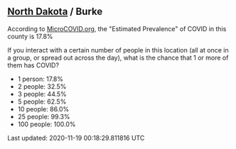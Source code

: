 
## [North Dakota](/united-states/north-dakota) / Burke

According to [MicroCOVID.org](http://microcovid.org),
the "Estimated Prevalence" of COVID in this county is 17.8%

If you interact with a certain number of people in this location
(all at once in a group, or spread out across the day), what is the chance that
1 or more of them has COVID?

- 1 person: 17.8%
- 2 people: 32.5%
- 3 people: 44.5%
- 5 people: 62.5%
- 10 people: 86.0%
- 25 people: 99.3%
- 100 people: 100.0%

Last updated: 2020-11-19 00:18:29.811816 UTC
